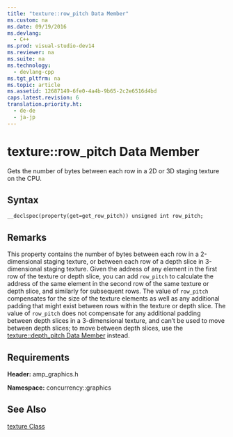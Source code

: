```yaml
---
title: "texture::row_pitch Data Member"
ms.custom: na
ms.date: 09/19/2016
ms.devlang: 
  - C++
ms.prod: visual-studio-dev14
ms.reviewer: na
ms.suite: na
ms.technology: 
  - devlang-cpp
ms.tgt_pltfrm: na
ms.topic: article
ms.assetid: 12687149-6fe0-4a4b-9b65-2c2e6516d4bd
caps.latest.revision: 6
translation.priority.ht: 
  - de-de
  - ja-jp
---
```

# texture::row_pitch Data Member
Gets the number of bytes between each row in a 2D or 3D staging texture on the CPU.  
  
## Syntax  
  
```  
__declspec(property(get=get_row_pitch)) unsigned int row_pitch;  
```  
  
## Remarks  
 This property contains the number of bytes between each row in a 2-dimensional staging texture, or between each row of a depth slice in 3-dimensional staging texture. Given the address of any element in the first row of the texture or depth slice, you can add `row_pitch` to calculate the address of the same element in the second row of the same texture or depth slice, and similarly for subsequent rows. The value of `row_pitch` compensates for the size of the texture elements as well as any additional padding that might exist between rows within the texture or depth slice. The value of `row_pitch` does not compensate for any additional padding between depth slices in a 3-dimensional texture, and can’t be used to move between depth slices; to move between depth slices, use the [texture::depth_pitch Data Member](../vs140/texture--depth_pitch-Data-Member.md) instead.  
  
## Requirements  
 **Header:** amp_graphics.h  
  
 **Namespace:** concurrency::graphics  
  
## See Also  
 [texture Class](../vs140/texture-Class.md)